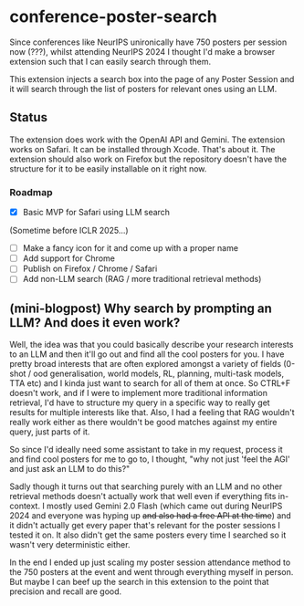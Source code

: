 # conference-poster-search
Since conferences like NeurIPS unironically have 750 posters per session now (???), whilst attending NeurIPS 2024 I thought I'd make a browser extension such that I can easily search through them.

This extension injects a search box into the page of any Poster Session and it will search through the list of posters for relevant ones using an LLM.

## Status
The extension does work with the OpenAI API and Gemini. The extension works on Safari. It can be installed through Xcode. That's about it. The extension should also work on Firefox but the repository doesn't have the structure for it to be easily installable on it right now.

### Roadmap
- [x] Basic MVP for Safari using LLM search

(Sometime before ICLR 2025...)
- [ ] Make a fancy icon for it and come up with a proper name
- [ ] Add support for Chrome
- [ ] Publish on Firefox / Chrome / Safari
- [ ] Add non-LLM search (RAG / more traditional retrieval methods)

## (mini-blogpost) Why search by prompting an LLM? And does it even work?
Well, the idea was that you could basically describe your research interests to an LLM and then it'll go out and find all the cool posters for you. I have pretty broad interests that are often explored amongst a variety of fields (0-shot / ood generalisation, world models, RL, planning, multi-task models, TTA etc) and I kinda just want to search for all of them at once. So CTRL+F doesn't work, and if I were to implement more traditional information retrieval, I'd have to structure my query in a specific way to really get results for multiple interests like that. Also, I had a feeling that RAG wouldn't really work either as there wouldn't be good matches against my entire query, just parts of it.

So since I'd ideally need some assistant to take in my request, process it and find cool posters for me to go to, I thought, "why not just 'feel the AGI' and just ask an LLM to do this?"

Sadly though it turns out that searching purely with an LLM and no other retrieval methods doesn't actually work that well even if everything fits in-context. I mostly used Gemini 2.0 Flash (which came out during NeurIPS 2024 and everyone was hyping up ~~and  also had a free API at the time~~) and it didn't actually get every paper that's relevant for the poster sessions I tested it on. It also didn't get the same posters every time I searched so it wasn't very deterministic either.

In the end I ended up just scaling my poster session attendance method to the 750 posters at the event and went through everything myself in person. But maybe I can beef up the search in this extension to the point that precision and recall are good.
